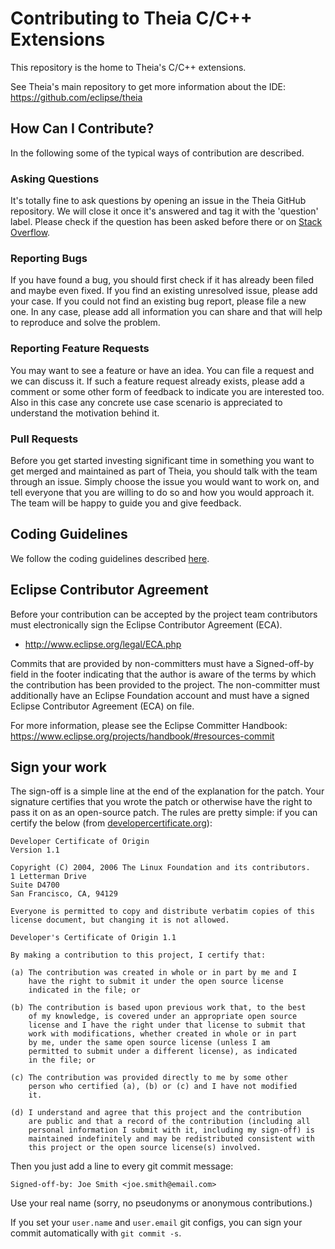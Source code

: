 # Contributing to Theia C/C++ Extensions

This repository is the home to Theia's C/C++ extensions.

See Theia's main repository to get more information about the IDE:
https://github.com/eclipse/theia

## How Can I Contribute?

In the following some of the typical ways of contribution are described.

### Asking Questions

It's totally fine to ask questions by opening an issue in the Theia GitHub
repository. We will close it once it's answered and tag it with the 'question'
label. Please check if the question has been asked before there or on [Stack
Overflow](https://stackoverflow.com).

### Reporting Bugs

If you have found a bug, you should first check if it has already been filed
and maybe even fixed. If you find an existing unresolved issue, please add your
case. If you could not find an existing bug report, please file a new one. In
any case, please add all information you can share and that will help to
reproduce and solve the problem.

### Reporting Feature Requests

You may want to see a feature or have an idea. You can file a request and we
can discuss it.  If such a feature request already exists, please add a comment
or some other form of feedback to indicate you are interested too. Also in this
case any concrete use case scenario is appreciated to understand the motivation
behind it.

### Pull Requests

Before you get started investing significant time in something you want to get
merged and maintained as part of Theia, you should talk with the team through
an issue. Simply choose the issue you would want to work on, and tell everyone
that you are willing to do so and how you would approach it. The team will be
happy to guide you and give feedback.

## Coding Guidelines

We follow the coding guidelines described
[here](https://github.com/eclipse/theia/wiki/Coding-Guidelines).

## Eclipse Contributor Agreement

Before your contribution can be accepted by the project team contributors must
electronically sign the Eclipse Contributor Agreement (ECA).

* http://www.eclipse.org/legal/ECA.php

Commits that are provided by non-committers must have a Signed-off-by field in
the footer indicating that the author is aware of the terms by which the
contribution has been provided to the project. The non-committer must
additionally have an Eclipse Foundation account and must have a signed Eclipse
Contributor Agreement (ECA) on file.

For more information, please see the Eclipse Committer Handbook:
https://www.eclipse.org/projects/handbook/#resources-commit

## Sign your work

The sign-off is a simple line at the end of the explanation for the patch. Your
signature certifies that you wrote the patch or otherwise have the right to
pass it on as an open-source patch. The rules are pretty simple: if you can
certify the below (from
[developercertificate.org](http://developercertificate.org/)):

```
Developer Certificate of Origin
Version 1.1

Copyright (C) 2004, 2006 The Linux Foundation and its contributors.
1 Letterman Drive
Suite D4700
San Francisco, CA, 94129

Everyone is permitted to copy and distribute verbatim copies of this
license document, but changing it is not allowed.

Developer's Certificate of Origin 1.1

By making a contribution to this project, I certify that:

(a) The contribution was created in whole or in part by me and I
    have the right to submit it under the open source license
    indicated in the file; or

(b) The contribution is based upon previous work that, to the best
    of my knowledge, is covered under an appropriate open source
    license and I have the right under that license to submit that
    work with modifications, whether created in whole or in part
    by me, under the same open source license (unless I am
    permitted to submit under a different license), as indicated
    in the file; or

(c) The contribution was provided directly to me by some other
    person who certified (a), (b) or (c) and I have not modified
    it.

(d) I understand and agree that this project and the contribution
    are public and that a record of the contribution (including all
    personal information I submit with it, including my sign-off) is
    maintained indefinitely and may be redistributed consistent with
    this project or the open source license(s) involved.
```

Then you just add a line to every git commit message:

    Signed-off-by: Joe Smith <joe.smith@email.com>

Use your real name (sorry, no pseudonyms or anonymous contributions.)

If you set your `user.name` and `user.email` git configs, you can sign your
commit automatically with `git commit -s`.
